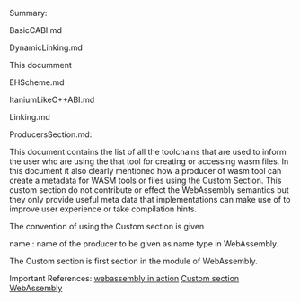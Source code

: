 Summary:

BasicCABI.md



DynamicLinking.md

This documment 

EHScheme.md

ItaniumLikeC++ABI.md

Linking.md

ProducersSection.md:

This document contains the list of all the toolchains that are used to inform the user who are using the that tool for creating or accessing wasm files. In this document it also clearly mentioned how a producer of wasm tool can create a metadata for WASM tools or files using the Custom Section. This custom section do not contribute or effect the WebAssembly semantics but they only provide useful meta data that implementations can make use of to improve user experience or take compilation hints.

The convention of using the Custom section is given

name : name of the producer to be given as name type in WebAssembly.

The Custom section is first section in the module of WebAssembly.

Important References:
[webassembly in action](https://livebook.manning.com/book/webassembly-in-action/chapter-2/)
[Custom section WebAssembly](https://webassembly.github.io/spec/core/appendix/custom.html)

